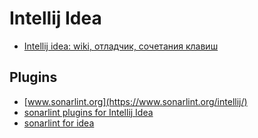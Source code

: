 # Intellij Idea

- [Intellij idea: wiki, отладчик, сочетания клавиш](../../languages/java/java-core/java-base-lesson01.md#idea)


## Plugins
- [www.sonarlint.org](https://www.sonarlint.org/intellij/) 
- [sonarlint plugins for Intellij Idea](https://plugins.jetbrains.com/plugin/7973-sonarlint) 
- [sonarlint for idea](https://yandex.ru/search/?text=sonarlint%20for%20idea&clid=2270455&banerid=020134301507387675243432275103&win=301&lr=2)
